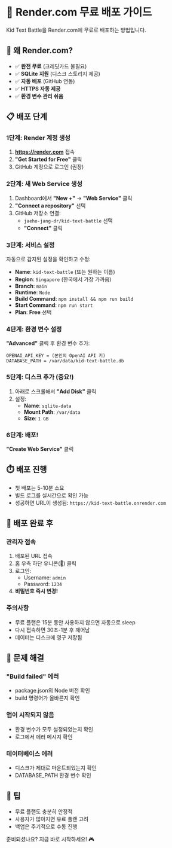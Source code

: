 # 🚀 Render.com 무료 배포 가이드

Kid Text Battle을 Render.com에 무료로 배포하는 방법입니다.

## 🎯 왜 Render.com?
- ✅ **완전 무료** (크레딧카드 불필요)
- ✅ **SQLite 지원** (디스크 스토리지 제공)
- ✅ **자동 배포** (GitHub 연동)
- ✅ **HTTPS 자동 제공**
- ✅ **환경 변수 관리 쉬움**

## 📋 배포 단계

### 1단계: Render 계정 생성
1. **https://render.com** 접속
2. **"Get Started for Free"** 클릭
3. GitHub 계정으로 로그인 (권장)

### 2단계: 새 Web Service 생성
1. Dashboard에서 **"New +"** → **"Web Service"** 클릭
2. **"Connect a repository"** 선택
3. GitHub 저장소 연결:
   - `jaeho-jang-dr/kid-text-battle` 선택
   - **"Connect"** 클릭

### 3단계: 서비스 설정
자동으로 감지된 설정을 확인하고 수정:

- **Name**: `kid-text-battle` (또는 원하는 이름)
- **Region**: `Singapore` (한국에서 가장 가까움)
- **Branch**: `main`
- **Runtime**: `Node`
- **Build Command**: `npm install && npm run build`
- **Start Command**: `npm run start`
- **Plan**: **Free** 선택

### 4단계: 환경 변수 설정
**"Advanced"** 클릭 후 환경 변수 추가:

```
OPENAI_API_KEY = (본인의 OpenAI API 키)
DATABASE_PATH = /var/data/kid-text-battle.db
```

### 5단계: 디스크 추가 (중요!)
1. 아래로 스크롤해서 **"Add Disk"** 클릭
2. 설정:
   - **Name**: `sqlite-data`
   - **Mount Path**: `/var/data`
   - **Size**: `1 GB`

### 6단계: 배포!
**"Create Web Service"** 클릭

## ⏱️ 배포 진행
- 첫 배포는 5-10분 소요
- 빌드 로그를 실시간으로 확인 가능
- 성공하면 URL이 생성됨: `https://kid-text-battle.onrender.com`

## 🎉 배포 완료 후

### 관리자 접속
1. 배포된 URL 접속
2. 홈 우측 하단 유니콘(🦄) 클릭
3. 로그인:
   - Username: `admin`
   - Password: `1234`
4. **비밀번호 즉시 변경!**

### 주의사항
- 무료 플랜은 15분 동안 사용하지 않으면 자동으로 sleep
- 다시 접속하면 30초-1분 후 깨어남
- 데이터는 디스크에 영구 저장됨

## 🔧 문제 해결

### "Build failed" 에러
- package.json의 Node 버전 확인
- build 명령어가 올바른지 확인

### 앱이 시작되지 않음
- 환경 변수가 모두 설정되었는지 확인
- 로그에서 에러 메시지 확인

### 데이터베이스 에러
- 디스크가 제대로 마운트되었는지 확인
- DATABASE_PATH 환경 변수 확인

## 🌟 팁
- 무료 플랜도 충분히 안정적
- 사용자가 많아지면 유료 플랜 고려
- 백업은 주기적으로 수동 진행

준비되셨나요? 지금 바로 시작하세요! 🎮